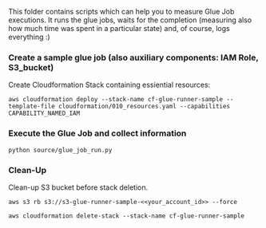 
This folder contains scripts which can help you to measure Glue Job executions.
It runs the glue jobs, waits for the completion (measuring also how much time was spent in a particular state)
and, of course, logs everything :)

### Create a sample glue job (also auxiliary components: IAM Role, S3_bucket)

Create Cloudformation Stack containing essiential resources:

```
aws cloudformation deploy --stack-name cf-glue-runner-sample --template-file cloudformation/010_resources.yaml --capabilities CAPABILITY_NAMED_IAM
```



### Execute the Glue Job and collect information

```
python source/glue_job_run.py
```

### Clean-Up

Clean-up S3 bucket before stack deletion.
```
aws s3 rb s3://s3-glue-runner-sample-<<your_account_id>> --force
```

```
aws cloudformation delete-stack --stack-name cf-glue-runner-sample
```